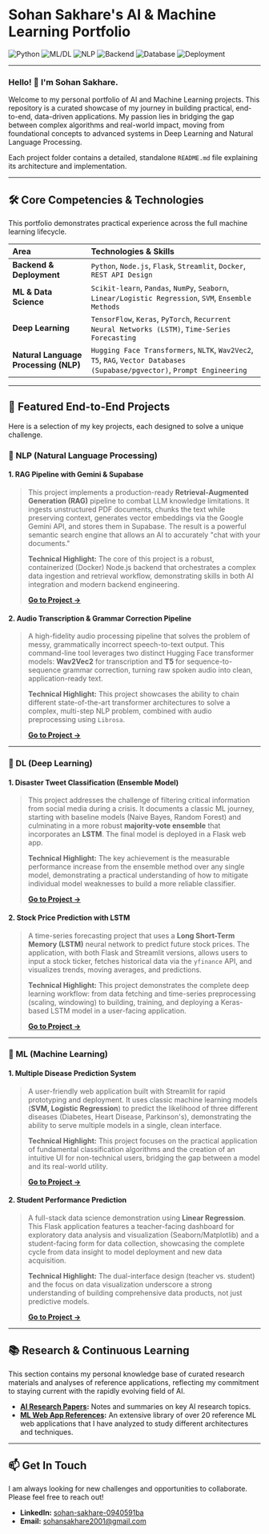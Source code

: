 # Sohan Sakhare's AI & Machine Learning Portfolio

![Python](https://img.shields.io/badge/Python-3.9%2B-blue.svg)
![ML/DL](https://img.shields.io/badge/ML%20%26%20DL-Scikit--learn%20%7C%20TensorFlow%20%7C%20PyTorch-orange.svg)
![NLP](https://img.shields.io/badge/NLP-Hugging%20Face%20%7C%20Transformers%20%7C%20OpeanAI%20%7C%20Gemini-yellow.svg)
![Backend](https://img.shields.io/badge/Backend-Flask%20%7C%20Node.js%20%7C%20Streamlit-green.svg)
![Database](https://img.shields.io/badge/Database-Supabase%20%7C%20Postgres-purple.svg)
![Deployment](https://img.shields.io/badge/Deployment-Docker-blueviolet.svg)

---

### Hello! 👋 I'm Sohan Sakhare.

Welcome to my personal portfolio of AI and Machine Learning projects. This repository is a curated showcase of my journey in building practical, end-to-end, data-driven applications. My passion lies in bridging the gap between complex algorithms and real-world impact, moving from foundational concepts to advanced systems in Deep Learning and Natural Language Processing.

Each project folder contains a detailed, standalone `README.md` file explaining its architecture and implementation.

---

## 🛠️ Core Competencies & Technologies

This portfolio demonstrates practical experience across the full machine learning lifecycle.

| Area                    | Technologies & Skills                                                                                           |
| :---------------------- | :-------------------------------------------------------------------------------------------------------------- |
| **Backend & Deployment** | `Python`, `Node.js`, `Flask`, `Streamlit`, `Docker`, `REST API Design`                                          |
| **ML & Data Science** | `Scikit-learn`, `Pandas`, `NumPy`, `Seaborn`, `Linear/Logistic Regression`, `SVM`, `Ensemble Methods`           |
| **Deep Learning** | `TensorFlow`, `Keras`, `PyTorch`, `Recurrent Neural Networks (LSTM)`, `Time-Series Forecasting`                 |
| **Natural Language Processing (NLP)** | `Hugging Face Transformers`, `NLTK`, `Wav2Vec2`, `T5`, `RAG`, `Vector Databases (Supabase/pgvector)`, `Prompt Engineering` |

---

## 🚀 Featured End-to-End Projects

Here is a selection of my key projects, each designed to solve a unique challenge.

### 🧠 NLP (Natural Language Processing)

#### 1. RAG Pipeline with Gemini & Supabase
> This project implements a production-ready **Retrieval-Augmented Generation (RAG)** pipeline to combat LLM knowledge limitations. It ingests unstructured PDF documents, chunks the text while preserving context, generates vector embeddings via the Google Gemini API, and stores them in Supabase. The result is a powerful semantic search engine that allows an AI to accurately "chat with your documents."
> 
> **Technical Highlight:** The core of this project is a robust, containerized (Docker) Node.js backend that orchestrates a complex data ingestion and retrieval workflow, demonstrating skills in both AI integration and modern backend engineering.
> 
> **[Go to Project ->](./NLP-Projects/RAG/)**

#### 2. Audio Transcription & Grammar Correction Pipeline
> A high-fidelity audio processing pipeline that solves the problem of messy, grammatically incorrect speech-to-text output. This command-line tool leverages two distinct Hugging Face transformer models: **Wav2Vec2** for transcription and **T5** for sequence-to-sequence grammar correction, turning raw spoken audio into clean, application-ready text.
> 
> **Technical Highlight:** This project showcases the ability to chain different state-of-the-art transformer architectures to solve a complex, multi-step NLP problem, combined with audio preprocessing using `Librosa`.
>
> **[Go to Project ->](./NLP-Projects/ASR/)**

---
### 🧠 DL (Deep Learning)

#### 1. Disaster Tweet Classification (Ensemble Model)
> This project addresses the challenge of filtering critical information from social media during a crisis. It documents a classic ML journey, starting with baseline models (Naive Bayes, Random Forest) and culminating in a more robust **majority-vote ensemble** that incorporates an **LSTM**. The final model is deployed in a Flask web app.
> 
> **Technical Highlight:** The key achievement is the measurable performance increase from the ensemble method over any single model, demonstrating a practical understanding of how to mitigate individual model weaknesses to build a more reliable classifier.
>
> **[Go to Project ->](./DL-Projects/Ensemble/)**

#### 2. Stock Price Prediction with LSTM
> A time-series forecasting project that uses a **Long Short-Term Memory (LSTM)** neural network to predict future stock prices. The application, with both Flask and Streamlit versions, allows users to input a stock ticker, fetches historical data via the `yfinance` API, and visualizes trends, moving averages, and predictions.
> 
> **Technical Highlight:** This project demonstrates the complete deep learning workflow: from data fetching and time-series preprocessing (scaling, windowing) to building, training, and deploying a Keras-based LSTM model in a user-facing application.
>
> **[Go to Project ->](./DL-Projects/Regression/)**

---
### 🧠 ML (Machine Learning)

#### 1. Multiple Disease Prediction System
> A user-friendly web application built with Streamlit for rapid prototyping and deployment. It uses classic machine learning models (**SVM, Logistic Regression**) to predict the likelihood of three different diseases (Diabetes, Heart Disease, Parkinson's), demonstrating the ability to serve multiple models in a single, clean interface.
> 
> **Technical Highlight:** This project focuses on the practical application of fundamental classification algorithms and the creation of an intuitive UI for non-technical users, bridging the gap between a model and its real-world utility.
>
> **[Go to Project ->](./ML-Projects/Classification/)**

#### 2. Student Performance Prediction
> A full-stack data science demonstration using **Linear Regression**. This Flask application features a teacher-facing dashboard for exploratory data analysis and visualization (Seaborn/Matplotlib) and a student-facing form for data collection, showcasing the complete cycle from data insight to model deployment and new data acquisition.
> 
> **Technical Highlight:** The dual-interface design (teacher vs. student) and the focus on data visualization underscore a strong understanding of building comprehensive data products, not just predictive models.
>
> **[Go to Project ->](./ML-Projects/Regression/)**

---

## 📚 Research & Continuous Learning

This section contains my personal knowledge base of curated research materials and analyses of reference applications, reflecting my commitment to staying current with the rapidly evolving field of AI.

-   **[AI Research Papers](./Research-Papers-Materials/):** Notes and summaries on key AI research topics.
-   **[ML Web App References](./Research-Papers-Materials/):** An extensive library of over 20 reference ML web applications that I have analyzed to study different architectures and techniques.

---

## 📫 Get In Touch

I am always looking for new challenges and opportunities to collaborate. Please feel free to reach out!

-   **LinkedIn:** [sohan-sakhare-0940591ba]([https://www.linkedin.com/in/sohan-sakhare-0940591ba/])
-   **Email:** [sohansakhare2001@gmail.com](mailto:[sohansakhare2001@gmail.com])
